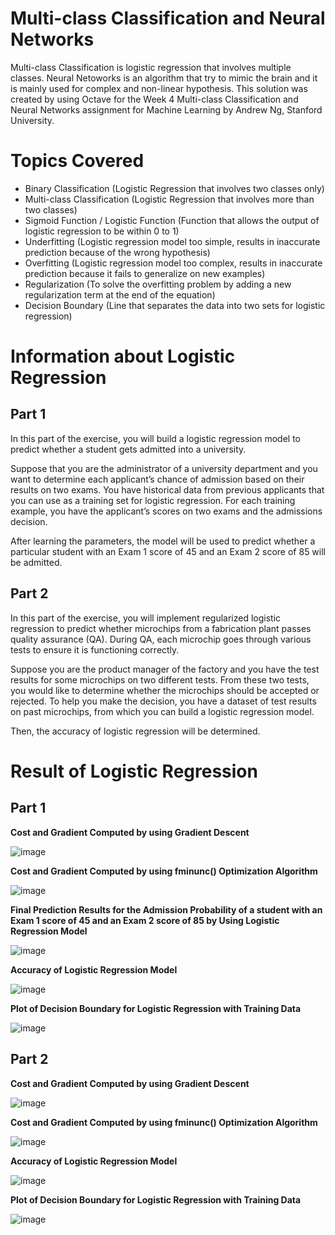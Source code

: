 # Multi-class Classification and Neural Networks
Multi-class Classification is logistic regression that involves multiple classes. Neural Netoworks is an algorithm that try to mimic the brain and it is mainly used for complex and non-linear hypothesis. This solution was created by using Octave for the Week 4 Multi-class Classification and Neural Networks assignment for Machine Learning by Andrew Ng, Stanford University. 

# Topics Covered 
- Binary Classification (Logistic Regression that involves two classes only) 
- Multi-class Classification (Logistic Regression that involves more than two classes)
- Sigmoid Function / Logistic Function (Function that allows the output of logistic regression to be within 0 to 1)
- Underfitting (Logistic regression model too simple, results in inaccurate prediction because of the wrong hypothesis)
- Overfitting (Logistic regression model too complex, results in inaccurate prediction because it fails to generalize on new examples)
- Regularization (To solve the overfitting problem by adding a new regularization term at the end of the equation) 
- Decision Boundary (Line that separates the data into two sets for logistic regression)

# Information about Logistic Regression 
## Part 1
In this part of the exercise, you will build a logistic regression model to predict whether a student gets admitted into a university.

Suppose that you are the administrator of a university department and you want to determine each applicant’s chance of admission based on their results on two exams. You have historical data from previous applicants that you can use as a training set for logistic regression. For each training example, you have the applicant’s scores on two exams and the admissions decision.

After learning the parameters, the model will be used to predict whether a particular student with an Exam 1 score of 45 and an Exam 2 score of 85 will be admitted. 

## Part 2
In this part of the exercise, you will implement regularized logistic regression to predict whether microchips from a fabrication plant passes quality assurance (QA). During QA, each microchip goes through various tests to ensure it is functioning correctly.

Suppose you are the product manager of the factory and you have the test results for some microchips on two different tests. From these two tests, you would like to determine whether the microchips should be accepted or rejected. To help you make the decision, you have a dataset of test results on past microchips, from which you can build a logistic regression model.

Then, the accuracy of logistic regression will be determined. 

# Result of Logistic Regression
## Part 1
**Cost and Gradient Computed by using Gradient Descent**

![image](https://user-images.githubusercontent.com/95561298/183305688-d23d75b0-2a6a-43e2-93cc-8029f8ddbc61.png)
 
**Cost and Gradient Computed by using fminunc() Optimization Algorithm**

![image](https://user-images.githubusercontent.com/95561298/183305772-9234e860-ecf0-4125-8bb2-0570ff8c178e.png)

**Final Prediction Results for the Admission Probability of a student with an Exam 1 score of 45 and an Exam 2 score of 85 by Using Logistic Regression Model**

![image](https://user-images.githubusercontent.com/95561298/183305785-53861abc-4823-4791-9b4e-387995acadeb.png)

**Accuracy of Logistic Regression Model**

![image](https://user-images.githubusercontent.com/95561298/183305856-c55a64f2-633f-46c4-aa8d-1f829b50b7bc.png)

**Plot of Decision Boundary for Logistic Regression with Training Data**

![image](https://user-images.githubusercontent.com/95561298/183305863-b8aece2f-aa29-431f-8a4c-eba3c0eac737.png)

## Part 2
**Cost and Gradient Computed by using Gradient Descent**

![image](https://user-images.githubusercontent.com/95561298/183305924-12901c77-4f2c-4c42-99b4-2a7138ec28d3.png)
 
**Cost and Gradient Computed by using fminunc() Optimization Algorithm**

![image](https://user-images.githubusercontent.com/95561298/183305952-68b95b80-5879-44e5-80da-e5d0c43abb80.png)

**Accuracy of Logistic Regression Model**

![image](https://user-images.githubusercontent.com/95561298/183305899-2332304d-24cb-48d5-9d97-28fea194c7d1.png)

**Plot of Decision Boundary for Logistic Regression with Training Data**

![image](https://user-images.githubusercontent.com/95561298/183305885-a4d92545-3058-4fcd-b640-5fd21dde5ef8.png)

